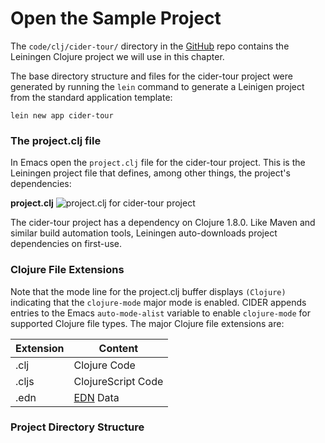 # Open the Sample Project

The ```code/clj/cider-tour/``` directory in the [GitHub](https://github.com/tbellisiv/clojure-emacs-cider-intro) repo contains the Leiningen Clojure project we will use in this chapter. 

The base directory structure and files for the cider-tour project were generated by running the ```lein``` command to generate a Leinigen project from the standard application template:

```lein new app cider-tour```

### The project.clj file

In Emacs open the ```project.clj``` file for the cider-tour project. This is the Leiningen project file that defines, among other things, the project's dependencies:

**project.clj**
![project.clj for cider-tour project](images/project_clj.jpg)

The cider-tour project has a dependency on Clojure 1.8.0. Like Maven and similar build automation tools, Leiningen auto-downloads project dependencies on first-use.

### Clojure File Extensions

Note that the mode line for the project.clj buffer displays ```(Clojure)``` indicating that the ```clojure-mode``` major mode is enabled. CIDER appends entries to the Emacs ```auto-mode-alist``` variable to enable ```clojure-mode``` for supported Clojure file types. The major Clojure file extensions are:

| Extension | Content |
| --------- | ------- |
| .clj      | Clojure Code |
| .cljs     | ClojureScript Code |
| .edn      | [EDN](https://github.com/edn-format/edn) Data |


### Project Directory Structure